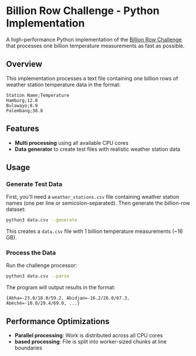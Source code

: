 # Billion Row Challenge - Python Implementation

A high-performance Python implementation of the [Billion Row Challenge](https://github.com/gunnarmorling/1brc) that processes one billion temperature measurements as fast as possible.

## Overview

This implementation processes a text file containing one billion rows of weather station temperature data in the format:
```
Station Name;Temperature
Hamburg;12.0
Bulawayo;8.9
Palembang;38.8
```

## Features

- **Multi processing** using all available CPU cores
- **Data generator** to create test files with realistic weather station data

## Usage

### Generate Test Data

First, you'll need a `weather_stations.csv` file containing weather station names (one per line or semicolon-separated). Then generate the billion-row dataset:

```bash
python3 data.csv --generate
```

This creates a `data.csv` file with 1 billion temperature measurements (~16 GB).

### Process the Data

Run the challenge processor:

```bash
python3 data.csv --parse
```

The program will output results in the format:
```
{Abha=-23.0/18.0/59.2, Abidjan=-16.2/26.0/67.3, Abéché=-10.0/29.4/69.0, ...}
```

## Performance Optimizations

- **Parallel processing**: Work is distributed across all CPU cores
- **based processing**: File is split into worker-sized chunks at line boundaries

